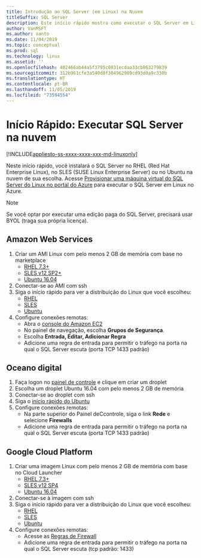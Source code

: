 ```yaml
---
title: Introdução ao SQL Server (em Linux) na Nuvem
titleSuffix: SQL Server
description: Este início rápido mostra como executar o SQL Server em Linux na sua nuvem preferida.
author: VanMSFT
ms.author: vanto
ms.date: 11/04/2019
ms.topic: conceptual
ms.prod: sql
ms.technology: linux
ms.assetid: ''
ms.openlocfilehash: 402466ab44a5f3795c0031ecdaa33cb863279839
ms.sourcegitcommit: 312b961cfe3a540d8f304962909cd93d0a9c330b
ms.translationtype: HT
ms.contentlocale: pt-BR
ms.lasthandoff: 11/05/2019
ms.locfileid: "73594554"
---
```

# <a name="quickstart-run-sql-server-in-the-cloud"></a>Início Rápido: Executar SQL Server na nuvem
[!INCLUDE[appliesto-ss-xxxx-xxxx-xxx-md-linuxonly](../includes/appliesto-ss-xxxx-xxxx-xxx-md-linuxonly.md)]

Neste início rápido, você instalará o SQL Server no RHEL (Red Hat Enterprise Linux), no SLES (SUSE Linux Enterprise Server) ou no Ubuntu na nuvem de sua escolha. Acesse [Provisionar uma máquina virtual do SQL Server do Linux no portal do Azure](https://docs.microsoft.com/azure/virtual-machines/linux/sql/provision-sql-server-linux-virtual-machine?toc=/sql/toc/toc.json) para executar o SQL Server em Linux no Azure.

> [!NOTE]
> Se você optar por executar uma edição paga do SQL Server, precisará usar BYOL (traga sua própria licença).

## <a name="amazon-web-services"></a>Amazon Web Services
1.  Criar um AMI Linux com pelo menos 2 GB de memória com base no marketplace 
    * [RHEL 7.3+](https://aws.amazon.com/marketplace/pp/B00KWBZVK6)
    * [SLES v12 SP2+](https://aws.amazon.com/marketplace/pp/B00PMM99PI)
    * [Ubuntu 16.04](https://aws.amazon.com/marketplace/pp/B01JBL2M0O)
1.  Conectar-se ao AMI com ssh
1.  Siga o início rápido para ver a distribuição do Linux que você escolheu: 
    * [RHEL](quickstart-install-connect-red-hat.md)
    * [SLES](quickstart-install-connect-suse.md)
    * [Ubuntu](quickstart-install-connect-ubuntu.md)
1.  Configure conexões remotas: 
    * Abra o [console do Amazon EC2]( https://console.aws.amazon.com/ec2/)
    * No painel de navegação, escolha **Grupos de Segurança**. 
    * Escolha **Entrada, Editar, Adicionar Regra**
    * Adicione uma regra de entrada para permitir o tráfego na porta na qual o SQL Server escuta (porta TCP 1433 padrão)

    
## <a name="digital-ocean"></a>Oceano digital
1. Faça logon no [painel de controle](https://cloud.digitalocean.com/login) e clique em criar um droplet
1. Escolha um droplet Ubuntu 16.04 com pelo menos 2 GB de memória
1. Conectar-se ao droplet com ssh
1. Siga o [início rápido do Ubuntu](quickstart-install-connect-ubuntu.md)
1. Configure conexões remotas:
    * Na parte superior do Painel deCcontrole, siga o link **Rede** e selecione **Firewalls**
    * Adicione uma regra de entrada para permitir o tráfego na porta na qual o SQL Server escuta (porta TCP 1433 padrão)
    
## <a name="google-cloud-platform"></a>Google Cloud Platform
1.  Criar uma imagem Linux com pelo menos 2 GB de memória com base no Cloud Launcher 
    * [RHEL 7.3+](https://console.cloud.google.com/launcher/details/rhel-cloud/rhel-7)
    * [SLES v12 SP4](https://console.cloud.google.com/launcher/details/suse-cloud/sles-12)
    * [Ubuntu 16.04](https://console.cloud.google.com/launcher/details/ubuntu-os-cloud/ubuntu-xenial)
1.  Conectar-se à imagem com ssh
1.  Siga o início rápido para ver a distribuição do Linux que você escolheu: 
    * [RHEL](quickstart-install-connect-red-hat.md)
    * [SLES](quickstart-install-connect-suse.md)
    * [Ubuntu](quickstart-install-connect-ubuntu.md)
1.  Configure conexões remotas: 
    * Acesse as [Regras de Firewall](https://console.cloud.google.com/networking/firewalls)
    * Adicione uma regra de entrada para permitir o tráfego na porta na qual o SQL Server escuta (tcp padrão: 1433)
